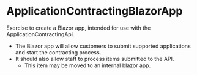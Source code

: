 # ApplicationContractingBlazorApp

Exercise to create a Blazor app, intended for use with the ApplicationContractingApi. 

- The Blazor app will allow customers to submit supported applications and start the contracting process. 
- It should also allow staff to process items submitted to the API.
	- This item may be moved to an internal blazor app. 